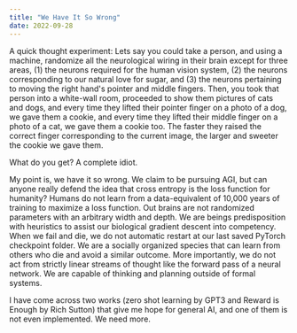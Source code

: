 ```yaml
---
title: "We Have It So Wrong"
date: 2022-09-28
---
```


A quick thought experiment: Lets say you could take a person, and using a machine, randomize all the neurological wiring in their brain except for three areas, (1) the neurons required for the human vision system, (2) the neurons corresponding to our natural love for sugar, and (3) the neurons pertaining to moving the right hand's pointer and middle fingers. Then, you took that person into a white-wall room, proceeded to show them pictures of cats and dogs, and every time they lifted their pointer finger on a photo of a dog, we gave them a cookie, and every time they lifted their middle finger on a photo of a cat, we gave them a cookie too. The faster they raised the correct finger corresponding to the current image, the larger and sweeter the cookie we gave them.

What do you get? A complete idiot.

My point is, we have it so wrong. We claim to be pursuing AGI, but can anyone really defend the idea that cross entropy is the loss function for humanity? Humans do not learn from a data-equivalent of 10,000 years of training to maximize a loss function. Out brains are not randomized parameters with an arbitrary width and depth. We are beings predisposition with heuristics to assist our biological gradient descent into competency. When we fail and die, we do not automatic restart at our last saved PyTorch checkpoint folder. We are a socially organized species that can learn from others who die and avoid a similar outcome. More importantly, we do not act from strictly linear streams of thought like the forward pass of a neural network. We are capable of thinking and planning outside of formal systems.

I have come across two works (zero shot learning by GPT3 and Reward is Enough by Rich Sutton) that give me hope for general AI, and one of them is not even implemented. We need more.

